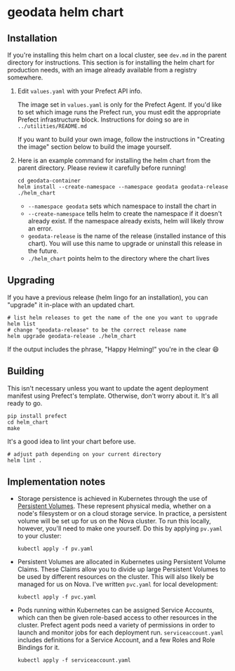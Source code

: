 # geodata helm chart

## Installation

If you're installing this helm chart on a local cluster, see `dev.md` in the parent directory for instructions.
This section is for installing the helm chart for production needs, with an image already available from a registry somewhere.

1. Edit `values.yaml` with your Prefect API info.

   The image set in `values.yaml` is only for the Prefect Agent.
   If you'd like to set which image runs the Prefect run, you must edit the appropriate Prefect infrastructure block.
   Instructions for doing so are in `../utilities/README.md`

   If you want to build your own image, follow the instructions in "Creating the image" section below to build the image yourself.

2. Here is an example command for installing the helm chart from the parent directory.
   Please review it carefully before running!
   ```shell
   cd geodata-container
   helm install --create-namespace --namespace geodata geodata-release ./helm_chart
   ```
   - `--namespace geodata` sets which namespace to install the chart in
   - `--create-namespace` tells helm to create the namespace if it doesn't already exist. If the namespace already exists, helm will likely throw an error.
   - `geodata-release` is the name of the release (installed instance of this chart). You will use this name to upgrade or uninstall this release in the future.
   - `./helm_chart` points helm to the directory where the chart lives


## Upgrading

If you have a previous release (helm lingo for an installation), you can "upgrade" it in-place with an updated chart.
```shell
# list helm releases to get the name of the one you want to upgrade
helm list
# change "geodata-release" to be the correct release name
helm upgrade geodata-release ./helm_chart
```
If the output includes the phrase, "Happy Helming!" you're in the clear :smile:


## Building

This isn't necessary unless you want to update the agent deployment manifest using Prefect's template.
Otherwise, don't worry about it. It's all ready to go.
```shell
pip install prefect
cd helm_chart
make
```

It's a good idea to lint your chart before use.
```shell
# adjust path depending on your current directory
helm lint .
```


## Implementation notes

- Storage persistence is achieved in Kubernetes through the use of [Persistent Volumes](https://kubernetes.io/docs/concepts/storage/persistent-volumes/).
  These represent physical media, whether on a node's filesystem or on a cloud storage service.
  In practice, a persistent volume will be set up for us on the Nova cluster.
  To run this locally, however, you'll need to make one yourself.
  Do this by applying `pv.yaml` to your cluster:
  ```shell
  kubectl apply -f pv.yaml
  ```

- Persistent Volumes are allocated in Kubernetes using Persistent Volume Claims.
  These Claims allow you to divide up large Persistent Volumes to be used by different resources on the cluster.
  This will also likely be managed for us on Nova.
  I've written `pvc.yaml` for local development:
  ```shell
  kubectl apply -f pvc.yaml
  ```

- Pods running within Kubernetes can be assigned Service Accounts, which can then be given role-based access to other resources in the cluster.
  Prefect agent pods need a variety of permissions in order to launch and monitor jobs for each deployment run.
  `serviceaccount.yaml` includes definitions for a Service Account, and a few Roles and Role Bindings for it.
  ```shell
  kubectl apply -f serviceaccount.yaml
  ```
